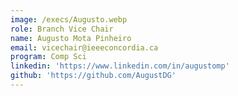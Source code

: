 ```yaml
---
image: /execs/Augusto.webp
role: Branch Vice Chair
name: Augusto Mota Pinheiro
email: vicechair@ieeeconcordia.ca
program: Comp Sci
linkedin: 'https://www.linkedin.com/in/augustomp'
github: 'https://github.com/AugustDG'
---
```


